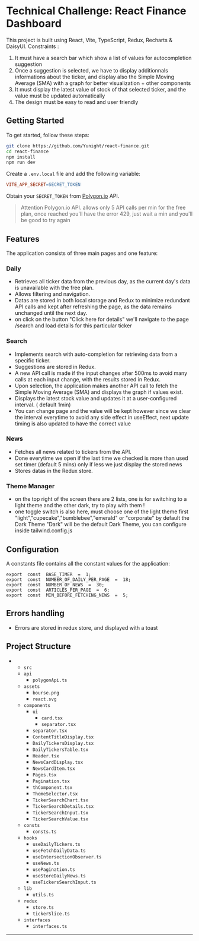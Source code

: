 

# Technical Challenge: React Finance Dashboard

This project is built using React, Vite, TypeScript, Redux, Recharts & DaisyUI. 
Constraints :
	

 1. It must have a search bar which show a list of values for autocompletion suggestion
 2. Once a suggestion is selected, we have to display additionnals informations about the ticker, and display also the Simple Moving Average (SMA) with a graph for better visualization + other components
 3. It must display the latest value of stock of that selected ticker, and the value must be updated automatically
 4. The design must be easy to read and user friendly

## Getting Started

To get started, follow these steps:

```bash
git clone https://github.com/Yunight/react-finance.git 
cd react-finance 
npm install 
npm run dev
```

Create a `.env.local` file and add the following variable:

```makefile
VITE_APP_SECRET=SECRET_TOKEN
```

Obtain your `SECRET_TOKEN` from [Polygon.io](https://polygon.io/) API. 
> Attention Polygon.io API. allows only 5 API calls per min for the free plan, once reached you'll have the error 429, just wait a min and you'll be good to try again

## Features

The application consists of three main pages and one feature:

### Daily

- Retrieves all ticker data from the previous day, as the current day's data is unavailable with the free plan.
- Allows filtering and navigation.
- Datas are stored in both local storage and Redux to minimize redundant API calls and kept after refreshing the page, as the data remains unchanged until the next day.
- on click on the button "Click here for details" we'll navigate to the page /search and load details for this particular ticker

### Search

- Implements search with auto-completion for retrieving data from a specific ticker.
- Suggestions are stored in Redux.
- A new API call is made if the input changes after 500ms to avoid many calls at each input change, with the results stored in Redux.
- Upon selection, the application makes another API call to fetch the Simple Moving Average (SMA) and displays the graph if values exist.
- Displays the latest stock value and updates it at a user-configured interval. ( default 1min)
- You can change page and the value will be kept however since we clear the interval everytime to avoid any side effect in useEffect, next update timing is also updated to have the correct value

### News

- Fetches all news related to tickers from the API.
- Done everytime we open if the last time we checked is more than used set timer (default 5 mins) only if less we just display the stored news
- Stores datas in the Redux store.

### Theme Manager

- on the top right of the screen there are 2 lists, one is for switching to a light theme and the other dark, try to play with them !
- one toggle switch is also here, must choose one of the light theme first "light","cupecake","bumblebee","emerald" or "corporate" by default the Dark Theme "Dark" will be the default Dark Theme, you can configure inside tailwind.config.js
## Configuration

A constants file contains all the constant values for the application:

```arduino
export  const  BASE_TIMER  =  1;
export  const  NUMBER_OF_DAILY_PER_PAGE  =  18;
export  const  NUMBER_OF_NEWS  =  30;
export  const  ARTICLES_PER_PAGE  =  6;
export  const  MIN_BEFORE_FETCHING_NEWS  =  5;
```

## Errors handling
 - Errors are stored in redux store, and displayed with a toast 

## Project Structure


- - `src`
  - `api`
    - `polygonApi.ts`
  - `assets`
    - `bourse.png`
    - `react.svg`
  - `components`
    - `ui`
      - `card.tsx`
      - `separator.tsx`
    - `separator.tsx`
    - `ContentTitleDisplay.tsx`
    - `DailyTickersDisplay.tsx`
    - `DailyTickersTable.tsx`
    - `Header.tsx`
    - `NewsCardDisplay.tsx`
    - `NewsCardItem.tsx`
    - `Pages.tsx`
    - `Pagination.tsx`
    - `thComponent.tsx`
    - `ThemeSelector.tsx`
    - `TickerSearchChart.tsx`
    - `TickerSearchDetails.tsx`
    - `TickerSearchInput.tsx`
    - `TickerSearchValue.tsx`
  - `consts`
    - `consts.ts`
  - `hooks`
    - `useDailyTickers.ts`
    - `useFetchDailyData.ts`
    -  `useIntersectionObserver.ts`
    - `useNews.ts`
    - `usePagination.ts`
    - `useStoreDailyNews.ts` 
    - `useTickersSearchInput.ts`
  - `lib`
    - `utils.ts`
  - `redux`
    - `store.ts`
    - `tickerSlice.ts`
  - `interfaces`
    - `interfaces.ts`
---
